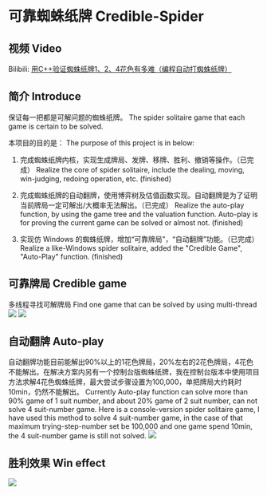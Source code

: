 # 可靠蜘蛛纸牌 Credible-Spider

## 视频 Video

Bilibili: [用C++验证蜘蛛纸牌1、2、4花色有多难（编程自动打蜘蛛纸牌）](https://www.bilibili.com/video/BV19g4y1i7W6/)

## 简介 Introduce

保证每一把都是可解问题的蜘蛛纸牌。
The spider solitaire game that each game is certain to be solved.

本项目的目的是：
The purpose of this project is in below:

1. 完成蜘蛛纸牌内核，实现生成牌局、发牌、移牌、胜利、撤销等操作。（已完成）
   Realize the core of spider solitaire, include the dealing, moving, win-judging, redoing operation, etc. (finished)

2. 完成蜘蛛纸牌的自动翻牌，使用博弈树及估值函数实现。自动翻牌是为了证明当前牌局一定可解出/大概率无法解出。（已完成）
   Realize the auto-play function, by using the game tree and the valuation function. Auto-play is for proving the current game can be solved or almost not. (finished)

3. 实现仿 Windows 的蜘蛛纸牌，增加“可靠牌局”，“自动翻牌”功能。（已完成）
   Realize a like-Windows spider solitaire, added the "Credible Game", "Auto-Play" function. (finished)

## 可靠牌局 Credible game
多线程寻找可解牌局 Find one game that can be solved by using multi-thread
![](https://github.com/tomwillow/Credible-Spider/blob/master/snap/credible%20game.PNG)
![](https://github.com/tomwillow/Credible-Spider/blob/master/snap/found%20credible%20game.PNG)

## 自动翻牌 Auto-play
自动翻牌功能目前能解出90%以上的1花色牌局，20%左右的2花色牌局，4花色不能解出。在解决方案内另有一个控制台版蜘蛛纸牌，我在控制台版本中使用项目方法求解4花色蜘蛛纸牌，最大尝试步骤设置为100,000，单把牌局大约耗时10min，仍然不能解出。
Currently Auto-play function can solve more than 90% game of 1 suit number, and about 20% game of 2 suit number, can not solve 4 suit-number game. Here is a console-version spider solitaire game, I have used this method to solve 4 suit-number game, in the case of that maximum trying-step-number set be 100,000 and one game spend 10min, the 4 suit-number game is still not solved.
![](https://github.com/tomwillow/Credible-Spider/blob/master/snap/auto-play.PNG)

## 胜利效果 Win effect
![](https://github.com/tomwillow/Credible-Spider/blob/master/snap/firework.PNG)
